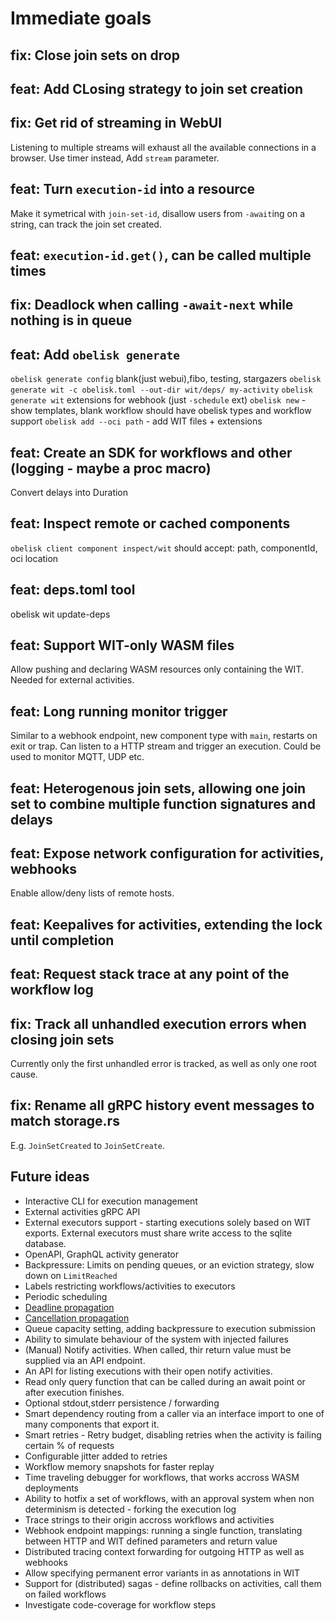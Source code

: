 # Immediate goals

## fix: Close join sets on drop

## feat: Add CLosing strategy to join set creation

## fix: Get rid of streaming in WebUI
Listening to multiple streams will exhaust all the available connections in a browser.
Use timer instead, Add `stream` parameter.

## feat: Turn `execution-id` into a resource
Make it symetrical with `join-set-id`, disallow users from `-await`ing on a string,
can track the join set created.
## feat: `execution-id.get()`, can be called multiple times

## fix: Deadlock when calling `-await-next` while nothing is in queue

## feat: Add `obelisk generate`
`obelisk generate config` blank(just webui),fibo, testing, stargazers
`obelisk generate wit -c obelisk.toml --out-dir wit/deps/ my-activity`
`obelisk generate wit` extensions for webhook (just `-schedule` ext)
`obelisk new` - show templates, blank workflow should have obelisk types and workflow support
`obelisk add --oci path` - add WIT files + extensions

## feat: Create an SDK for workflows and other (logging - maybe a proc macro)
Convert delays into Duration

## feat: Inspect remote or cached components
`obelisk client component inspect/wit` should accept: path, componentId, oci location

## feat: deps.toml tool
obelisk wit update-deps

## feat: Support WIT-only WASM files
Allow pushing and declaring WASM resources only containing the WIT.
Needed for external activities.

## feat: Long running monitor trigger
Similar to a webhook endpoint, new component type with `main`, restarts on exit or trap.
Can listen to a HTTP stream and trigger an execution.
Could be used to monitor MQTT, UDP etc.

## feat: Heterogenous join sets, allowing one join set to combine multiple function signatures and delays

## feat: Expose network configuration for activities, webhooks
Enable allow/deny lists of remote hosts.

## feat: Keepalives for activities, extending the lock until completion

## feat: Request stack trace at any point of the workflow log

## fix: Track all unhandled execution errors when closing join sets
Currently only the first unhandled error is tracked, as well as only one root cause.

## fix: Rename all gRPC history event messages to match storage.rs
E.g. `JoinSetCreated` to `JoinSetCreate`.

## Future ideas
* Interactive CLI for execution management
* External activities gRPC API
* External executors support - starting executions solely based on WIT exports. External executors must share write access to the sqlite database.
* OpenAPI, GraphQL activity generator
* Backpressure: Limits on pending queues, or an eviction strategy, slow down on `LimitReached`
* Labels restricting workflows/activities to executors
* Periodic scheduling
* [Deadline propagation](https://sre.google/sre-book/addressing-cascading-failures)
* [Cancellation propagation](https://sre.google/sre-book/addressing-cascading-failures)
* Queue capacity setting, adding backpressure to execution submission
* Ability to simulate behaviour of the system with injected failures
* (Manual) Notify activities. When called, thir return value must be supplied via an API endpoint.
* An API for listing executions with their open notify activities.
* Read only query function that can be called during an await point or after execution finishes.
* Optional stdout,stderr persistence / forwarding
* Smart dependency routing from a caller via an interface import to one of many components that export it.
* Smart retries - Retry budget, disabling retries when the activity is failing certain % of requests
* Configurable jitter added to retries
* Workflow memory snapshots for faster replay
* Time traveling debugger for workflows, that works accross WASM deployments
* Ability to hotfix a set of workflows, with an approval system when non determinism is detected - forking the execution log
* Trace strings to their origin accross workflows and activities
* Webhook endpoint mappings: running a single function, translating between HTTP and WIT defined parameters and return value
* Distributed tracing context forwarding for outgoing HTTP as well as webhooks
* Allow specifying permanent error variants in as annotations in WIT
* Support for (distributed) sagas - define rollbacks on activities, call them on failed workflows
* Investigate code-coverage for workflow steps
